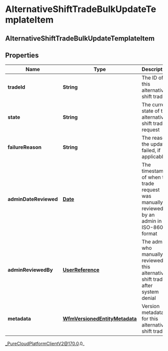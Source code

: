 # AlternativeShiftTradeBulkUpdateTemplateItem

## AlternativeShiftTradeBulkUpdateTemplateItem

## Properties

|Name | Type | Description | Notes|
|------------ | ------------- | ------------- | -------------|
| **tradeId** | **String** | The ID of this alternative shift trade | |
| **state** | **String** | The current state of this alternative shift trade request | |
| **failureReason** | **String** | The reason the update failed, if applicable | [optional] |
| **adminDateReviewed** | [**Date**](Date) | The timestamp of when the trade request was manually reviewed by an admin in ISO-8601 format | [optional] |
| **adminReviewedBy** | [**UserReference**](UserReference) | The admin who manually reviewed this alternative shift trade after system denial | [optional] |
| **metadata** | [**WfmVersionedEntityMetadata**](WfmVersionedEntityMetadata) | Version metadata for this alternative shift trade | |



_PureCloudPlatformClientV2@170.0.0_
